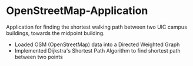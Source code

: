 # OpenStreetMap-Application
Application for finding the shortest walking path between two UIC campus buildings, towards the midpoint building.

- Loaded OSM (OpenStreetMap) data into a Directed Weighted Graph
- Implemented Dijkstra's Shortest Path Algorithm to find shortest path between two points
